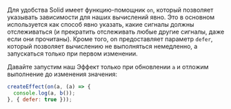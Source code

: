 Для удобства Solid имеет функцию-помощник `on`, который позволяет указывать зависимости для наших вычислений явно. Это в основном используется как способ явно указать, какие сигналы должны отслеживаться (и прекратить отслеживать любые другие сигналы, даже если они прочитаны). Кроме того, on предоставляет параметр `defer`, который позволяет вычислению не выполняться немедленно, а запускаться только при первом изменении.

Давайте запустим наш Эффект только при обновлении `a` и отложим выполнение до изменения значения:

```js
createEffect(on(a, (a) => {
  console.log(a, b());
}, { defer: true }));
```
